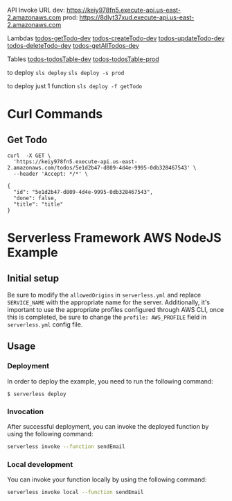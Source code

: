 
API Invoke URL
	dev: https://keiy978fn5.execute-api.us-east-2.amazonaws.com
	prod: https://8dlyt37xud.execute-api.us-east-2.amazonaws.com
	
Lambdas
	[todos-getTodo-dev](https://us-east-1.console.aws.amazon.com/lambda/home?region=us-east-1#/functions/todos-getTodo-dev)
	[todos-createTodo-dev](https://us-east-1.console.aws.amazon.com/lambda/home?region=us-east-1#/functions/todos-createTodo-dev)
	[todos-updateTodo-dev](https://us-east-1.console.aws.amazon.com/lambda/home?region=us-east-1#/functions/todos-updateTodo-dev)
	[todos-deleteTodo-dev](https://us-east-1.console.aws.amazon.com/lambda/home?region=us-east-1#/functions/todos-deleteTodo-dev)
	[todos-getAllTodos-dev](https://us-east-1.console.aws.amazon.com/lambda/home?region=us-east-1#/functions/todos-getAllTodos-dev)

Tables
	[todos-todosTable-dev](https://us-east-2.console.aws.amazon.com/dynamodbv2/home?region=us-east-2#table?name=todos-todosTable-dev)
	[todos-todosTable-prod](https://us-east-2.console.aws.amazon.com/dynamodbv2/home?region=us-east-2#table?name=todos-todosTable-prod)
	

to deploy
	```sls deploy```
	```sls deploy -s prod```

to deploy just 1 function
	```sls deploy -f getTodo```


# Curl Commands

## Get Todo
```
curl  -X GET \
  'https://keiy978fn5.execute-api.us-east-2.amazonaws.com/todos/5e1d2b47-d809-4d4e-9995-0db328467543' \
  --header 'Accept: */*' \
```
```
{
  "id": "5e1d2b47-d809-4d4e-9995-0db328467543",
  "done": false,
  "title": "title"
}
```


# Serverless Framework AWS NodeJS Example

## Initial setup

Be sure to modify the `allowedOrigins` in `serverless.yml` and replace `SERVICE_NAME` with the appropriate name for the server. Additionally, it's important to use the appropriate profiles configured through AWS CLI, once this is completed, be sure to change the `profile: AWS_PROFILE` field in `serverless.yml` config file.

## Usage

### Deployment

In order to deploy the example, you need to run the following command:

```
$ serverless deploy
```


### Invocation

After successful deployment, you can invoke the deployed function by using the following command:

```bash
serverless invoke --function sendEmail
```

### Local development

You can invoke your function locally by using the following command:

```bash
serverless invoke local --function sendEmail
```